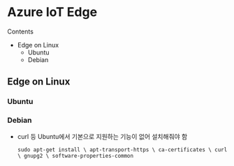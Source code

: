 # Azure IoT Edge

Contents

- Edge on Linux
  - Ubuntu
  - Debian



## Edge on Linux

### Ubuntu

### Debian

- curl 등 Ubuntu에서 기본으로 지원하는 기능이 없어 설치해줘야 함

  `sudo apt-get install \
      apt-transport-https \
      ca-certificates \
      curl \
      gnupg2 \
      software-properties-common`



